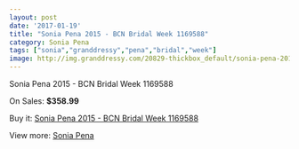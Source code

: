 ```yaml
---
layout: post
date: '2017-01-19'
title: "Sonia Pena 2015 - BCN Bridal Week 1169588"
category: Sonia Pena
tags: ["sonia","granddressy","pena","bridal","week"]
image: http://img.granddressy.com/20829-thickbox_default/sonia-pena-2015-bcn-bridal-week-1169588.jpg
---
```

Sonia Pena 2015 - BCN Bridal Week 1169588

On Sales: **$358.99**
<a href="https://www.granddressy.com/en/sonia-pena/19803-sonia-pena-2015-bcn-bridal-week-1169588.html"><amp-img layout="responsive" width="600" height="600" src="//img.granddressy.com/20829-thickbox_default/sonia-pena-2015-bcn-bridal-week-1169588.jpg" alt="Sonia Pena 2015 - BCN Bridal Week 1169588 0" /></a>

Buy it: [Sonia Pena 2015 - BCN Bridal Week 1169588](https://www.granddressy.com/en/sonia-pena/19803-sonia-pena-2015-bcn-bridal-week-1169588.html "Sonia Pena 2015 - BCN Bridal Week 1169588")

View more: [Sonia Pena](https://www.granddressy.com/en/66-sonia-pena "Sonia Pena")